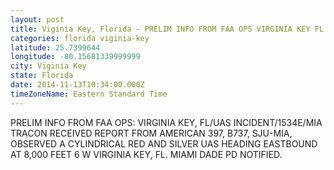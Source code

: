 ```yaml
---
layout: post
title: Viginia Key, Florida - PRELIM INFO FROM FAA OPS VIRGINIA KEY FL UAS INCIDENT 1534E MIA TRACON RECEIVED REPORT
categories: florida viginia-key
latitude: 25.7399644
longitude: -80.15681339999999
city: Viginia Key
state: Florida
date: 2014-11-13T10:34:00.000Z
timeZoneName: Eastern Standard Time
---
```


PRELIM INFO FROM FAA OPS: VIRGINIA KEY, FL/UAS INCIDENT/1534E/MIA TRACON RECEIVED REPORT FROM AMERICAN 397, B737, SJU-MIA, OBSERVED A CYLINDRICAL RED AND SILVER UAS HEADING EASTBOUND AT 8,000 FEET 6 W VIRGINIA KEY, FL. MIAMI DADE PD NOTIFIED. 